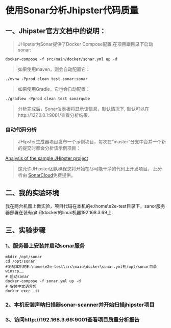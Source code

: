 # 使用Sonar分析Jhipster代码质量

## 一、Jhipster官方文档中的说明：
> JHipster为Sonar提供了Docker Compose配置,在项目跟目录下启动sonar:
```shell
docker-compose -f src/main/docker/sonar.yml up -d
```

> 如果使用maven，则会自动配置它：

```shell
./mvnw -Pprod clean test sonar:sonar
```

> 如果使用Gradle，它也会自动配置：

```shell
./gradlew -Pprod clean test sonarqube
```
> 分析完成后，Sonar仪表板将显示该信息，默认情况下, 默认可以在http://127.0.0.1:9001/查看分析结果.

### 自动代码分析
> JHipster生成器项目发布一个示例项目，每次在“master”分支中合并一个新的提交时都会分析该示例项目：

[Analysis of the sample JHipster project](https://sonarcloud.io/dashboard?id=io.github.jhipster.sample%3Ajhipster-sample-application)

> 这允许JHipster团队确保您将开始在尽可能干净的代码上开发项目。
此分析由 [SonarCloud](https://sonarcloud.io/)免费提供。

## 二、我的实验环境

我在两台机器上做实验，项目代码在本机的e:\home\e2e-test目录下，sanor服务器部署在装有git
和docker的linux机器192.168.3.69上.

## 三、实验步骤

### 1、服务器上安装并启动sonar服务

```shell
mkdir /opt/sonar
cd /opt/sonar
#复制本机的E:\home\e2e-test\src\main\docker\sonar.yml到/opt/sonar目录
winscp……
# 启动sonar
docker-compose -f sonar.yml up -d
# 安装中文语言包
docker exec -it 
```



### 2、本机安装声呐扫描器sonar-scanner并开始扫描jhipster项目

### 3、访问http://192.168.3.69:9001查看项目质量分析报告

